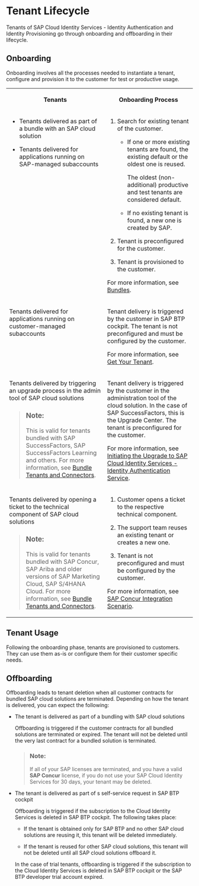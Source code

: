 <!-- loioce0e551762574022a6d11d59a97d643f -->

# Tenant Lifecycle

Tenants of SAP Cloud Identity Services - Identity Authentication and Identity Provisioning go through onboarding and offboarding in their lifecycle.



<a name="loioce0e551762574022a6d11d59a97d643f__section_iz1_fyc_b1c"/>

## Onboarding

Onboarding involves all the processes needed to instantiate a tenant, configure and provision it to the customer for test or productive usage.


<table>
<tr>
<th valign="top">

Tenants

</th>
<th valign="top">

Onboarding Process

</th>
</tr>
<tr>
<td valign="top">

-   Tenants delivered as part of a bundle with an SAP cloud solution

-   Tenants delivered for applications running on SAP-managed subaccounts




</td>
<td valign="top">

1.  Search for existing tenant of the customer.

    -   If one or more existing tenants are found, the existing default or the oldest one is reused.

        The oldest \(non-additional\) productive and test tenants are considered default.

    -   If no existing tenant is found, a new one is created by SAP.

2.  Tenant is preconfigured for the customer.

3.  Tenant is provisioned to the customer.


For more information, see [Bundles](bundles-c1550b6.md).

</td>
</tr>
<tr>
<td valign="top">

Tenants delivered for applications running on customer-managed subaccounts

</td>
<td valign="top">

Tenant delivery is triggered by the customer in SAP BTP cockpit. The tenant is not preconfigured and must be configured by the customer.

For more information, see [Get Your Tenant](../20-getting-started/get-your-tenant-0a7313e.md).

</td>
</tr>
<tr>
<td valign="top">

Tenants delivered by triggering an upgrade process in the admin tool of SAP cloud solutions

> ### Note:  
> This is valid for tenants bundled with SAP SuccessFactors, SAP SuccessFactors Learning and others. For more information, see [Bundle Tenants and Connectors](https://help.sap.com/docs/identity-provisioning/identity-provisioning/bundle-tenants-and-connectors?version=Cloud).



</td>
<td valign="top">

Tenant delivery is triggered by the customer in the administration tool of the cloud solution. In the case of SAP SuccessFactors, this is the Upgrade Center. The tenant is preconfigured for the customer.

For more information, see [Initiating the Upgrade to SAP Cloud Identity Services - Identity Authentication Service](https://help.sap.com/docs/SAP_SUCCESSFACTORS_PLATFORM/568fdf1f14f14fd089a3cd15194d19cc/0271d9c4176e45ca9307e49230073240.html?version=2305).

</td>
</tr>
<tr>
<td valign="top">

Tenants delivered by opening a ticket to the technical component of SAP cloud solutions

> ### Note:  
> This is valid for tenants bundled with SAP Concur, SAP Ariba and older versions of SAP Marketing Cloud, SAP S/4HANA Cloud. For more information, see [Bundle Tenants and Connectors](https://help.sap.com/docs/identity-provisioning/identity-provisioning/bundle-tenants-and-connectors?version=Cloud).



</td>
<td valign="top">

1.  Customer opens a ticket to the respective technical component.

2.  The support team reuses an existing tenant or creates a new one.

3.  Tenant is not preconfigured and must be configured by the customer.


For more information, see [SAP Concur Integration Scenario](https://help.sap.com/docs/cloud-identity/system-integration-guide/sap-concur-integration-scenario?version=Cloud).

</td>
</tr>
</table>



<a name="loioce0e551762574022a6d11d59a97d643f__section_i1p_fyc_b1c"/>

## Tenant Usage

Following the onboarding phase, tenants are provisioned to customers. They can use them as-is or configure them for their customer specific needs.



<a name="loioce0e551762574022a6d11d59a97d643f__section_t12_gyc_b1c"/>

## Offboarding

Offboarding leads to tenant deletion when all customer contracts for bundled SAP cloud solutions are terminated. Depending on how the tenant is delivered, you can expect the following:

-   The tenant is delivered as part of a bundling with SAP cloud solutions

    Offboarding is triggered if the customer contracts for all bundled solutions are terminated or expired. The tenant will not be deleted until the very last contract for a bundled solution is terminated.

    > ### Note:  
    > If all of your SAP licenses are terminated, and you have a valid **SAP Concur** license, if you do not use your SAP Cloud Identity Services for 30 days, your tenant may be deleted.

-   The tenant is delivered as part of s self-service request in SAP BTP cockpit

    Offboarding is triggered if the subscription to the Cloud Identity Services is deleted in SAP BTP cockpit. The following takes place:

    -   If the tenant is obtained only for SAP BTP and no other SAP cloud solutions are reusing it, this tenant will be deleted immediately.

    -   If the tenant is reused for other SAP cloud solutions, this tenant will not be deleted until all SAP cloud solutions offboard it.


    In the case of trial tenants, offboarding is triggered if the subscription to the Cloud Identity Services is deleted in SAP BTP cockpit or the SAP BTP developer trial account expired.


